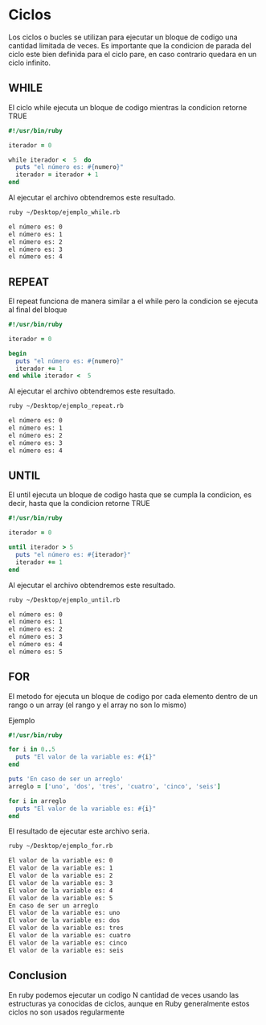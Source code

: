 # Ciclos

Los ciclos o bucles se utilizan para ejecutar un bloque de codigo una cantidad limitada de veces. Es importante que la condicion de parada del ciclo este bien definida para el ciclo pare, en caso contrario quedara en un ciclo infinito.

## WHILE

El ciclo while ejecuta un bloque de codigo mientras la condicion retorne TRUE

```ruby
#!/usr/bin/ruby

iterador = 0

while iterador <  5  do
  puts "el número es: #{numero}"
  iterador = iterador + 1
end
```

Al ejecutar el archivo obtendremos este resultado.

```bash
ruby ~/Desktop/ejemplo_while.rb

el número es: 0
el número es: 1
el número es: 2
el número es: 3
el número es: 4
```

## REPEAT

El repeat funciona de manera similar a el while pero la condicion se ejecuta al final del bloque

```ruby
#!/usr/bin/ruby

iterador = 0

begin
  puts "el número es: #{numero}"
  iterador += 1
end while iterador <  5
```

Al ejecutar el archivo obtendremos este resultado.

```bash
ruby ~/Desktop/ejemplo_repeat.rb

el número es: 0
el número es: 1
el número es: 2
el número es: 3
el número es: 4
```

## UNTIL

El until ejecuta un bloque de codigo hasta que se cumpla la condicion, es decir, hasta que la condicion retorne TRUE

```ruby
#!/usr/bin/ruby

iterador = 0

until iterador > 5
  puts "el número es: #{iterador}"
  iterador += 1
end
```

Al ejecutar el archivo obtendremos este resultado.

```bash
ruby ~/Desktop/ejemplo_until.rb

el número es: 0
el número es: 1
el número es: 2
el número es: 3
el número es: 4
el número es: 5
```

## FOR

El metodo for ejecuta un bloque de codigo por cada elemento dentro de un rango o un array (el rango y el array no son lo mismo)

Ejemplo

```ruby
#!/usr/bin/ruby

for i in 0..5
  puts "El valor de la variable es: #{i}"
end

puts 'En caso de ser un arreglo'
arreglo = ['uno', 'dos', 'tres', 'cuatro', 'cinco', 'seis']

for i in arreglo
  puts "El valor de la variable es: #{i}"
end
```

El resultado de ejecutar este archivo seria.

```bash
ruby ~/Desktop/ejemplo_for.rb

El valor de la variable es: 0
El valor de la variable es: 1
El valor de la variable es: 2
El valor de la variable es: 3
El valor de la variable es: 4
El valor de la variable es: 5
En caso de ser un arreglo
El valor de la variable es: uno
El valor de la variable es: dos
El valor de la variable es: tres
El valor de la variable es: cuatro
El valor de la variable es: cinco
El valor de la variable es: seis
```

## Conclusion

En ruby podemos ejecutar un codigo N cantidad de veces usando las estructuras ya conocidas de ciclos, aunque en Ruby generalmente estos ciclos no son usados regularmente
